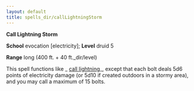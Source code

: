 ```yaml
---
layout: default
title: spells_dir/callLightningStorm
---
```

 **Call Lightning Storm**

**School** evocation [electricity]; **Level** druid 5

**Range** long (400 ft. + 40 ft._dir/level)

This spell functions like _ [call lightning](callLightning#_call-lightning)_, except that each bolt deals 5d6 points of electricity damage (or 5d10 if created outdoors in a stormy area), and you may call a maximum of 15 bolts.

